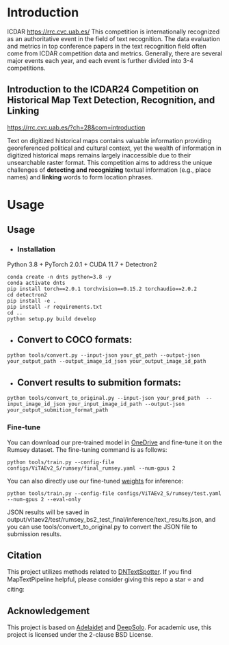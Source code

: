 # Introduction

ICDAR https://rrc.cvc.uab.es/
This competition is internationally recognized as an authoritative event in the field of text recognition. The data evaluation and metrics in top conference papers in the text recognition field often come from ICDAR competition data and metrics. Generally, there are several major events each year, and each event is further divided into 3-4 competitions.

## Introduction to the ICDAR24 Competition on Historical Map Text Detection, Recognition, and Linking

https://rrc.cvc.uab.es/?ch=28&com=introduction

Text on digitized historical maps contains valuable information providing georeferenced political and cultural context, yet the wealth of information in digitized historical maps remains largely inaccessible due to their unsearchable raster format. This competition aims to address the unique challenges of **detecting and recognizing** textual information (e.g., place names) and **linking** words to form location phrases.


# Usage


## Usage

- ### Installation

Python 3.8 + PyTorch 2.0.1 + CUDA 11.7 + Detectron2

```
conda create -n dnts python=3.8 -y
conda activate dnts
pip install torch==2.0.1 torchvision==0.15.2 torchaudio==2.0.2
cd detectron2
pip install -e .
pip install -r requirements.txt
cd ..
python setup.py build develop
```

- ## Convert to COCO formats:

```
python tools/convert.py --input-json your_gt_path --output-json your_output_path --output_image_id_json your_output_image_id_path
```



- ## Convert results to submition formats:

```
python tools/convert_to_original.py --input-json your_pred_path  --input_image_id_json your_input_image_id_path --output-json your_output_submition_format_path 
```



### Fine-tune

You can download our pre-trained model in [OneDrive](https://drive.google.com/file/d/13rPnEcWu2FGwGw1BgH0UAw8LS2gu2RYK/view?usp=drive_link) and fine-tune it on the Rumsey dataset. The fine-tuning command is as follows:

```
python tools/train.py --config-file configs/ViTAEv2_S/rumsey/final_rumsey.yaml --num-gpus 2
```

You can also directly use our fine-tuned [weights](https://drive.google.com/file/d/1Okvl5tlWusJxDCdDv_CLsGKQ5elImfx4/view?usp=drive_link)  for inference:

```
python tools/train.py --config-file configs/ViTAEv2_S/rumsey/test.yaml --num-gpus 2 --eval-only
```

JSON results will be saved in output/vitaev2/test/rumsey_bs2_test_final/inference/text_results.json, and you can use tools/convert_to_original.py to convert the JSON file to submission results.



## Citation

This project utilizes methods related to [DNTextSpotter](https://github.com/yyyyyxie/DNTextSpotter). If you find MapTextPipeline helpful, please consider giving this repo a star ⭐ and citing:



## Acknowledgement

This project is based on [Adelaidet](https://github.com/aim-uofa/AdelaiDet) and [DeepSolo](https://github.com/ViTAE-Transformer/DeepSolo). For academic use, this project is licensed under the 2-clause BSD License.

